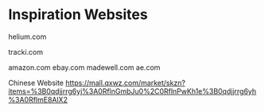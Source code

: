 # Inspiration Websites
helium.com

tracki.com

amazon.com
ebay.com
madewell.com
ae.com

Chinese Website
https://mall.qxwz.com/market/skzn?items=%3B0qdjjrrg6yj%3A0RflnGmbJu0%2C0RflnPwKh1e%3B0qdjjrrg6yh%3A0RflmE8AlX2